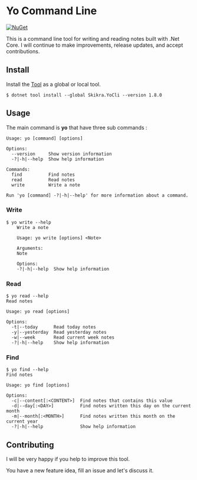 Yo Command Line
================


[![NuGet][nuget-badge]][nuget]

[nuget]: https://www.nuget.org/packages/Skikra.YoCli/1.8.0
[nuget-badge]: https://img.shields.io/badge/nuget-v1.8.0-blue?style=flat-square


This is a command line tool for writing and reading notes built with .Net Core. I will continue to make improvements, release updates, and accept contributions.

## Install

Install the [Tool][nuget] as a global or local tool.

```
$ dotnet tool install --global Skikra.YoCli --version 1.8.0
```

## Usage

The main command is **yo** that have three sub commands :

```
Usage: yo [command] [options]

Options:
  --version     Show version information
  -?|-h|--help  Show help information

Commands:
  find          Find notes
  read          Read notes
  write         Write a note

Run 'yo [command] -?|-h|--help' for more information about a command.
```


### Write

```
$ yo write --help
    Write a note

    Usage: yo write [options] <Note>

    Arguments:
    Note

    Options:
    -?|-h|--help  Show help information
```

### Read


```
$ yo read --help
Read notes

Usage: yo read [options]

Options:
  -t|--today      Read today notes
  -y|--yesterday  Read yesterday notes
  -w|--week       Read current week notes
  -?|-h|--help    Show help information
```

### Find

```
$ yo find --help
Find notes

Usage: yo find [options]

Options:
  -c|--content[:<CONTENT>]  Find notes that contains this value
  -d|--day[:<DAY>]          Find notes written this day on the current month
  -m|--month[:<MONTH>]      Find notes written this month on the current year
  -?|-h|--help              Show help information
```

## Contributing

I will be very happy if you help to improve this tool.

You have a new feature idea, fill an issue and let's discuss it.
